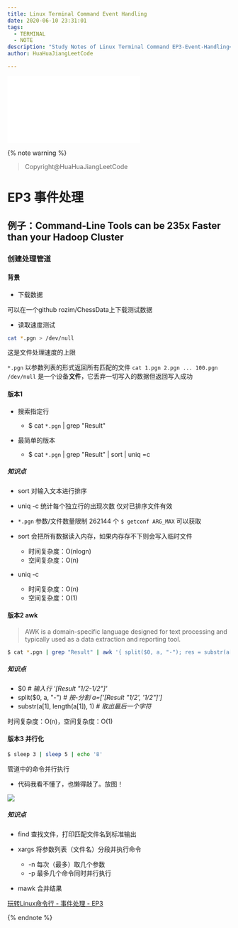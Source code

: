```yaml
---
title: Linux Terminal Command Event Handling
date: 2020-06-10 23:31:01
tags:
  - TERMINAL
  - NOTE
description: "Study Notes of Linux Terminal Command EP3-Event-Handling<br>Copyright@HuaHuaJiangLeetCode"
author: HuaHuaJiangLeetCode

---
```


<iframe src="//player.bilibili.com/player.html?aid=625529437&bvid=BV1Ut4y1y7RY&cid=188558034&page=1" scrolling="no" border="0" frameborder="no" framespacing="0" allowfullscreen="true"> </iframe>

{% note warning %}

> Copyright@HuaHuaJiangLeetCode

# EP3 事件处理

## 例子：Command-Line Tools can be 235x Faster than your Hadoop Cluster

### 创建处理管道

#### 背景

* 下载数据

可以在一个github rozim/ChessData上下载测试数据

* 读取速度测试

```bash
cat *.pgn > /dev/null
```

这是文件处理速度的上限

`*.pgn` 以参数列表的形式返回所有匹配的文件 `cat 1.pgn 2.pgn ... 100.pgn`
`/dev/null` 是一个设备**文件**，它丢弃一切写入的数据但返回写入成功

#### 版本1

* 搜索指定行

	- $ cat `*.pgn` | grep "Result"

* 最简单的版本

	- $ cat `*.pgn` | grep "Result" | sort | uniq =c

##### 知识点

* sort 对输入文本进行排序
* uniq -c 统计每个独立行的出现次数 仅对已排序文件有效
* `*.pgn` 参数/文件数量限制 262144 个 `$ getconf ARG_MAX` 可以获取
* sort 会把所有数据读入内存，如果内存存不下则会写入临时文件

	- 时间复杂度：O(nlogn)
	- 空间复杂度：O(n)

* uniq -c

	- 时间复杂度：O(n)
	- 空间复杂度：O(1)

#### 版本2 awk

> AWK is a domain-specific language designed for text processing and typically used as a data extraction and reporting tool.

```bash
$ cat *.pgn | grep "Result" | awk '{ split($0, a, "-"); res = substr(a[1], length(a[1]), 1); if (res == 1) white++; if (res == 0) black++; if (res == 2) draw++;} END { print white+black+draw, white, black, draw }'
```

##### 知识点

* $0	*# 输入行 '[Result "1/2-1/2"]'*
* split($0, a, "-")	*# 按-分割 a=['[Result "1/2', '1/2"]']*
* substr(a[1], length(a[1]), 1)	*# 取出最后一个字符*

时间复杂度：O(n)，空间复杂度：O(1)

#### 版本3 并行化

```bash
$ sleep 3 | sleep 5 | echo '8'
```

管道中的命令并行执行

* 代码我看不懂了，也懒得敲了。放图！

![](https://tva1.sinaimg.cn/large/007S8ZIlly1gfnnboi3wyj316009camp.jpg)

##### 知识点

* find 查找文件，打印匹配文件名到标准输出
* xargs 将参数列表（文件名）分段并执行命令

	- -n 每次（最多）取几个参数
	- -p 最多几个命令同时并行执行

* mawk 合并结果

[玩转Linux命令行 - 事件处理 - EP3](https://www.bilibili.com/video/BV1Ut4y1y7RY/?spm_id_from=333.788.videocard.0)

{% endnote %}
